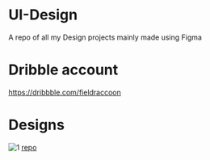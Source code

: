 # UI-Design
A repo of all my Design projects mainly made using Figma

# Dribble account

https://dribbble.com/fieldraccoon

# Designs 

![1](https://cdn.dribbble.com/users/7546934/screenshots/15459340/media/cd4a7f09007e6bae8ca624fcef4fe347.png?compress=1&resize=1000x750)
[repo](https://github.com/fieldraccoon/UI-Design/tree/main/Mobile%20Food%20App%20Mockup)
